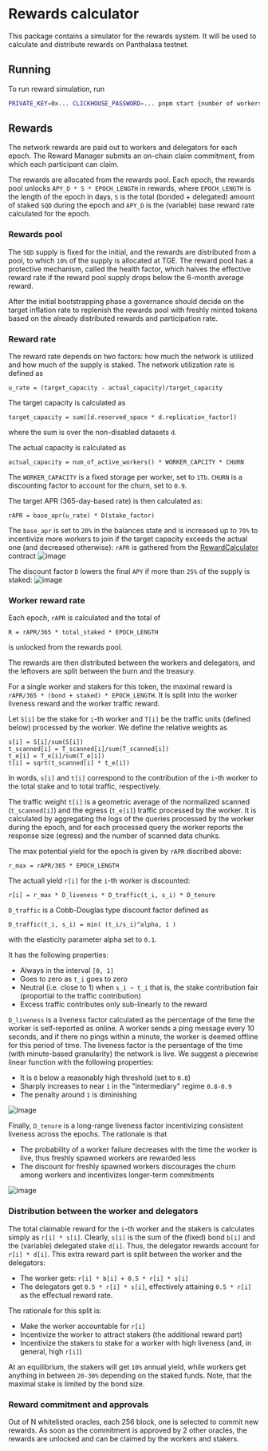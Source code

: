 # Rewards calculator

This package contains a simulator for the rewards system. It will be used to calculate and distribute rewards on Panthalasa testnet.

## Running

To run reward simulation, run
    
```bash
PRIVATE_KEY=0x... CLICKHOUSE_PASSWORD=... pnpm start {number of workers for this process}
```

## Rewards

The network rewards are paid out to workers and delegators for each epoch. The Reward Manager submits an on-chain claim commitment, from which each participant can claim.

The rewards are allocated from the rewards pool. Each epoch, the rewards pool unlocks `APY_D * S * EPOCH_LENGTH` in rewards, where `EPOCH_LENGTH` is the length of the epoch in days, `S` is the total (bonded + delegated) amount of staked `SQD` during the epoch and `APY_D` is the (variable) base reward rate calculated for the epoch.

### Rewards pool

The `SQD` supply is fixed for the initial, and the rewards are distributed from a pool, to which `10%` of the supply is allocated at TGE. The reward pool has a protective mechanism, called the health factor, which halves the effective reward rate if the reward pool supply drops below the 6-month average reward.

After the initial bootstrapping phase a governance should decide on the target inflation rate to replenish the rewards pool with freshly minted tokens based on the already distributed rewards and participation rate.

### Reward rate

The reward rate depends on two factors: how much the network is utilized and how much of the supply is staked. The network utilization rate is defined as

```
u_rate = (target_capacity - actual_capacity)/target_capacity
```

The target capacity is calculated as
```
target_capacity = sum([d.reserved_space * d.replication_factor]) 
```
where the sum is over the non-disabled datasets `d`.

The actual capacity is calculated as
```
actual_capacity = num_of_active_workers() * WORKER_CAPCITY * CHURN
```

The `WORKER_CAPACITY` is a fixed storage per worker, set to `1Tb`. `CHURN` is a discounting factor to account for the churn, set to `0.9`.

The target APR (365-day-based rate) is then calculated as:
```
rAPR = base_apr(u_rate) * D(stake_factor)
```
The `base_apr` is set to `20%` in the balances state and is increased up to `70%` to incentivize more workers to join if the target capacity exceeds the actual one (and decreased otherwise):
`rAPR` is gathered from the [RewardCalculator](../contracts/src/RewardCalculation.sol) contract
![image](https://user-images.githubusercontent.com/8627422/256611463-eca7ae21-e26a-47ce-b78d-c1c8d8383205.png)

The discount factor `D` lowers the final `APY` if more than `25%` of the supply is staked:
![image](https://user-images.githubusercontent.com/8627422/256610465-386a8cbc-a57d-4575-bbbc-23eff7b8452e.png)

### Worker reward rate

Each epoch, `rAPR` is calculated and the total of

```
R = rAPR/365 * total_staked * EPOCH_LENGTH
``` 

is unlocked from the rewards pool.

The rewards are then distributed between the workers and delegators, and the leftovers are split between the burn and the treasury.

For a single worker and stakers for this token, the maximal reward is `rAPR/365 * (bond + staked) * EPOCH_LENGTH`. It is split into the worker liveness reward and the worker traffic reward.

Let `S[i]` be the stake for `i`-th worker and `T[i]` be the traffic units (defined below) processed by the worker. We define the relative weights as

```
s[i] = S[i]/sum(S[i])
t_scanned[i] = T_scanned[i]/sum(T_scanned[i])
t_e[i] = T_e[i]/sum(T_e[i])
t[i] = sqrt(t_scanned[i] * t_e[i])
```

In words, `s[i]` and `t[i]` correspond to the contribution of the `i`-th worker to the total stake and to total traffic, respectively.

The traffic weight `t[i]` is a geometric average of the normalized scanned (`t_scanned[i]`)  and the egress (`t_e[i]`) traffic processed by the worker. It is calculated by aggregating the logs of the queries processed by the worker during the epoch, and for each processed query the worker reports the response size (egress) and the number of scanned data chunks.

The max potential yield for the epoch is given by `rAPR` discribed above:

```
r_max = rAPR/365 * EPOCH_LENGTH
```

The actuall yield `r[i]` for the `i`-th worker is discounted:

```
r[i] = r_max * D_liveness * D_traffic(t_i, s_i) * D_tenure
```

`D_traffic` is a Cobb-Douglas type discount factor defined as

```
D_traffic(t_i, s_i) = min( (t_i/s_i)^alpha, 1 )
```

with the elasticity parameter alpha set to `0.1`.

It has the following properties:

- Always in the interval `[0, 1]`
- Goes to zero as `t_i` goes to zero
- Neutral (i.e. close to 1) when `s_i ~ t_i` that is, the stake contribution fair (proportial to the traffic contribution)
- Excess traffic contributes only sub-linearly to the reward

`D_liveness` is a liveness factor calculated as the percentage of the time the worker is self-reported as online. A worker sends a ping message every 10 seconds, and if there no pings within a minute, the worker is deemed offline for this period of time. The liveness factor is the persentage of the time (with minute-based granularity) the network is live. We suggest a piecewise linear function with the following properties:

- It is `0` below a reasonably high threshold (set to `0.8`)
- Sharply increases to near `1` in the "intermediary" regime `0.8-0.9`
- The penalty around `1` is diminishing

![image](https://user-images.githubusercontent.com/8627422/257277215-5c902bb4-2a90-4847-8a1f-1cd88e46fb54.png)


Finally, `D_tenure` is a long-range liveness factor incentivizing consistent liveness across the epochs. The rationale is that

- The probability of a worker failure decreases with the time the worker is live, thus freshly spawned workers are rewarded less
- The discount for freshly spawned workers discourages the churn among workers and incentivizes longer-term commitments

![image](https://user-images.githubusercontent.com/8627422/257228987-7863df56-8ad3-447d-a095-dae18c1027b3.png)

### Distribution between the worker and delegators

The total claimable reward for the `i`-th worker and the stakers is calculates simply as `r[i] * s[i]`. Clearly, `s[i]` is the sum of the (fixed) bond `b[i]` and the (variable) delegated stake `d[i]`. Thus, the delegator rewards account for `r[i] * d[i]`.  This extra reward part is split between the worker and the delegators:

- The worker gets: `r[i] * b[i] + 0.5 * r[i] * s[i]`
- The delegators get `0.5 * r[i] * s[i]`, effectively attaining `0.5 * r[i]` as the effectual reward rate.

The rationale for this split is:
- Make the worker accountable for `r[i]`
- Incentivize the worker to attract stakers (the additional reward part)
- Incentivize the stakers to stake for a worker with high liveness (and, in general, high `r[i]`)

At an equilibrium, the stakers will get `10%` annual yield, while workers get anything in between `20-30%` depending on the staked funds. Note, that the maximal stake is limited by the bond size.

### Reward commitment and approvals

Out of N whitelisted oracles, each 256 block, one is selected to commit new rewards. As soon as the commitment is approved by 2 other oracles, the rewards are unlocked and can be claimed by the workers and stakers.
